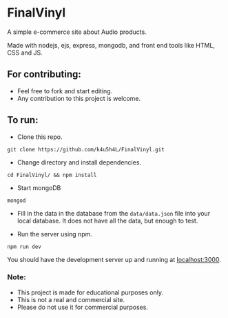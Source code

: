 # FinalVinyl

A simple e-commerce site about Audio products.

Made with nodejs, ejs, express, mongodb, and front end tools like HTML, CSS and JS.

## For contributing:

- Feel free to fork and start editing.
- Any contribution to this project is welcome.

## To run:

- Clone this repo.

```
git clone https://github.com/k4u5h4L/FinalVinyl.git
```

- Change directory and install dependencies.

```
cd FinalVinyl/ && npm install
```

- Start mongoDB

```
mongod
```

- Fill in the data in the database from the `data/data.json` file into your local database. It does not have all the data, but enough to test.

- Run the server using npm.

```
npm run dev
```

You should have the development server up and running at [localhost:3000](http://localhost:3000).

### Note:

- This project is made for educational purposes only.
- This is not a real and commercial site.
- Please do not use it for commercial purposes.
